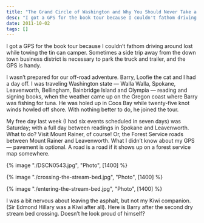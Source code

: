 ```yaml
---
title: "The Grand Circle of Washington and Why You Should Never Take a Kiwi on a Book Tour"
desc: "I got a GPS for the book tour because I couldn't fathom driving around lost while towing the tin can camper. Sometimes a side trip away from the down town business district is necessary to park the truck and trailer, and the GPS is handy."
date: 2011-10-02
tags: []
---
```


I got a GPS for the book tour because I couldn’t fathom driving around lost while towing the tin can camper. Sometimes a
side trip away from the down town business district is necessary to park the truck and trailer, and the GPS is handy.

I wasn’t prepared for our off-road adventure. Barry, Loofie the cat and I had a day off. I was traveling Washington
state — Walla Walla, Spokane, Leavenworth, Bellingham, Bainbridge Island and Olympia — reading and signing books, when
the weather came up on the Oregon coast where Barry was fishing for tuna. He was holed up in Coos Bay while twenty-five
knot winds howled off shore. With nothing better to do, he joined the tour.

My free day last week (I had six events scheduled in seven days) was Saturday; with a full day between readings in
Spokane and Leavenworth. What to do? Visit Mount Rainer, of course! Or, the Forest Service roads between Mount Rainer
and Leavenworth. What I didn’t know about my GPS — pavement is optional. A road is a road if it shows up on a forest
service map somewhere.

{% image "./DSCN0543.jpg", "Photo", [1400] %}

{% image "./crossing-the-stream-bed.jpg", "Photo", [1400] %}

{% image "./entering-the-stream-bed.jpg", "Photo", [1400] %}

I was a bit nervous about leaving the asphalt, but not my Kiwi companion. (Sir Edmond Hillary was a Kiwi after all).
Here is Barry after the second dry stream bed crossing. Doesn’t he look proud of himself?
